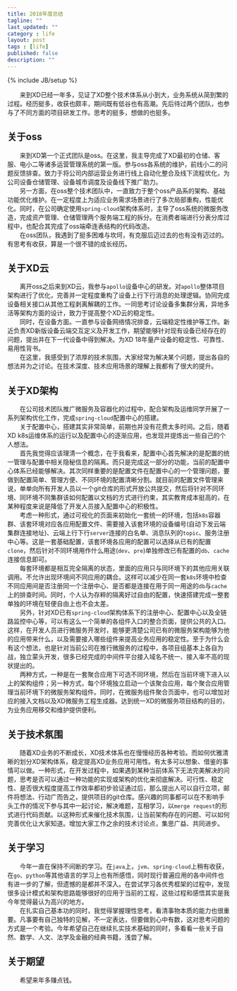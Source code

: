 ```yaml
---
title: 2018年度总结
tagline: ""
last_updated: ""
category : life
layout: post
tags : [life]
published: false
description: ""
---
```

{% include JB/setup %}

&emsp;&emsp;来到XD已经一年多，见证了XD整个技术体系从小到大，业务系统从简到繁的过程。经历挺多，收获也颇丰，期间既有低谷也有高潮。先后待过两个团队，也参与了不同方面的项目研发工作。思考的挺多，想做的也挺多。

## 关于oss

&emsp;&emsp;来到XD第一个正式团队是oss。在这里，我主导完成了XD最初的仓储、客服、电小二等诸多运营管理系统的第一版。参与oss各系统的维护，前线小二的问题反馈排查。致力于将公司内部运营业务进行线上自动化整合及线下流程优化，为公司设备仓储管理、设备城市调度及设备线下推广助力。  
&emsp;&emsp;另一方面，在oss整个技术团队中，一直致力于整个oss产品系的架构、基础功能优化维护。在一定程度上为适应业务需求场景进行了多次局部重构，性能优化。同时，在公司确定使用`spring-cloud`架构体系时，主导了oss系统的微服务改造，完成资产管理、仓储管理两个服务端工程的拆分。在消费者端进行分表分库过程中，也配合其完成了oss端牵连表结构的代码改造。  
&emsp;&emsp;在oss团队，我遇到了挺多困难与坎坷，有克服后迈过去的也有没有迈过的。有思考有收获，算是一个很不错的成长经历。  

## 关于XD云

&emsp;&emsp;离开oss之后来到XD云，我参与`apollo`设备中心的研发。对`apollo`整体项目架构进行了优化，完善并一定程度重构了设备上行下行消息的处理逻辑。协同完成设备相关接口从其他工程剥离解耦的工作。一同思考讨论设备多集群分离，异地多活等架构方面的设计，致力于提高整个XD云的稳定性。  
&emsp;&emsp;同时，在设备方面。一直参与设备网络情况排查，云端稳定性维护等工作。新近负责XD新版设备云端交互定义及开发工作，期望能够针对现有设备已经存在的问题，提出并在下一代设备中得到解决。为XD 18年量产设备的稳定性、可靠性、易用性背书。  
&emsp;&emsp;在这里，我感受到了浓厚的技术氛围，大家经常为解决某个问题，提出各自的想法并为之讨论。在技术深度、技术应用场景的理解上我都有了很大的提升。  

## 关于XD架构

&emsp;&emsp;在公司技术团队推广微服务及容器化的过程中，配合架构及运维同学开展了一系列架构优化工作，完成`spring-cloud`配置中心的搭建。  
&emsp;&emsp;关于配置中心，搭建其实非常简单，前期也并没有花费太多时间。之后，随着XD k8s运维体系的运行以及配置中心的逐渐应用，也发现并提炼出一些自己的个人想法。  
&emsp;&emsp;首先我觉得应该理清一个概念，在于我看来，配置中心首先解决的是配置的统一管理与配置中相关隐秘信息的隔离。而只是完成这一部分的功能，当前的配置中心体系已经能够解决。其次同样重要的是配置文件在配置中心的一个管理问题，要做到配置简单、管理方便、不同环境的配置清晰分割。就目前的配置文件管理来说，单单向所有开发人员以一个git仓库的形式开放公共提交，然后将针对不同环境、同环境不同集群该如何配置以文档的方式进行约束，其实教育成本挺高的，在某种程度来说是降低了开发人员接入配置中心的积极性。  
&emsp;&emsp;考虑一种形式，通过可视化的页面来初始化一套统一的环境，包括`k8s`容器群、该套环境对应各应用配置文件、需要接入该套环境的设备编号(自动下发云端集群连接地址)、云端上行下行`server`连接的白名单、消息队列的`topic`、服务注册中心等。这是一套基础配置，该套环境各应用的配置可以选择从已有的配置`clone`，然后针对不同环境用作什么用途(`dev`、`pre`)单独修改已有配置的`db`、`cache`连接信息即可。  
&emsp;&emsp;每套环境都是相互完全隔离的状态，里面的应用只与同环境下的其他应用关联调用。不允许出现环境间不同应用的耦合。这样可以减少在同一套`k8s`环境中检查不同应用间是否注册同一个注册中心、是否都是连接在用于同一用途的`db`与`cache`上的排查时间。同时，个人认为存粹的隔离好过自由的配置，快速搭建完成一整套单独的环境在轻便自由上也不会太差。  
&emsp;&emsp;另外，针对XD已有`spring-cloud`架构体系下的注册中心、配置中心以及全链路监控中心等，可以有这么一个简单的各组件入口的整合页面，提供公共的入口。这样，在开发人员进行微服务开发时，能够更清楚公司已有的微服务架构能够为他的应用带来什么，以及需要接入哪些组件来提高业务应用的稳定性。至于为什么会有这个想法，也是针对当前公司在推行微服务的过程中，各项目组基本上各自为战，独立蒙头开发，很多已经完成的中间件平台接入域名不统一、接入率不高的现状提出的。  
&emsp;&emsp;两种方式，一种是在一套聚合应用下可选不同环境，然后在当前环境下进入以上的架构组件；另一种方式，每个环境独立启动一个该聚合应用，每个聚合应用管理当前环境下的微服务架构组件。同时，在微服务组件聚合页面中，也可以增加对应的接入文档以及XD微服务工程生成器。达到统一XD的微服务项目结构的目的，为业务应用移交和维护提供便利。  

## 关于技术氛围

&emsp;&emsp;随着XD业务的不断成长，XD技术体系也在慢慢经历各种考验。而如何优雅清晰的划分XD架构体系，稳定提高XD业务应用可用性。有太多可以想象、借鉴的事情可以做。一种形式，在开发过程中，如果遇到某种当前体系下无法完美解决的问题，思考是否可以通过一种功能的实现或架构的优化来彻底解决。可行性、稳定性、是否很大程度提高工作效率都初步验证通过后，那么提出人可以自行立项，邮件将想法、行动广而告之，提供项目的git仓库。感兴趣的同事都可以在不影响手头工作的情况下参与其中一起讨论，解决难题，互相学习，以`merge request`的形式进行代码贡献。以这种形式来催化技术氛围，让当前架构存在的问题、可以如何完善优化让大家知道。增加大家工作之余的技术讨论点，集思广益、共同进步。  

## 关于学习

&emsp;&emsp;今年一直在保持不间断的学习。在`java`上，`jvm`、`spring-cloud`上稍有收获，在`go`、`python`等其他语言的学习上也有所感悟，同时现行普遍应用的各中间件也有进一步的了解，但遗憾的是都并不深入。在尝试学习各优秀框架的过程中，发现很多设计模式和架构思路能够很好的应用于当前的工程，这些过程和感悟其实是我今年觉得最认为高兴的地方。  
&emsp;&emsp;在扎实自己基本功的同时，我觉得掌握理性思考，看清事物本质的能力也很重要。凡事要有自己独特的见解，不一定表达，但要做到心中有数，这对思考问题的方式是一个考验。今年希望自己在继续扎实技术基础的同时，多看看一些关于自然、数学、人文、法学及金融的经典书籍，浅尝了解。  

## 关于期望

&emsp;&emsp;希望来年多赚点钱。  
